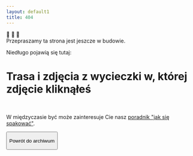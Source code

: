 ```yaml
---
layout: default1
title: 404
---
```

<div class="lex justify-center items-center w-full min-h-screen p-2">
<div class="grid max-w-[800px] grid-rows-3 justify-center gap-1 w-full">
    <div class="animate-bounce text-5xl sm:text-6xl m-1 text-center w-full">🦔 🦔 🦔</div>
    <div class="text-2xl sm:text-3xl text-center"> Przepraszamy ta strona jest jeszcze w budowie.
        <p class="text-xl">Niedługo pojawią się tutaj:</p>
        <h1> Trasa i zdjęcia z wycieczki w, której zdjęcie kliknąłeś</h1>
        <br>
        <p>W międzyczasie być może zainteresuje Cie nasz <a href="ekwipunek.html">poradnik "jak się  spakować"</a>.</p>
    </div>
    <button class="text-amber-50 w-full px-6 red-yellow-button py-1 sm:px-10 md:px-16 sm:py-4 cursor-pointer rounded-full orangeShadow font-medium"
        onclick="window.location.href='https://kama-pa-go.github.io/KGprojects/galeria.html'">
        <p class="text-base sm:text-lg md:text-xl">Powrót do archiwum</p>
    </button> 
</div>
</div>
